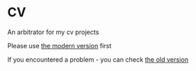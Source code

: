 # CV

An arbitrator for my cv projects

Please use [the modern version](https://no95typem.github.io/aperture-cv/) first

If you encountered a problem - you can check [the old version](https://no95typem.github.io/jekyll-cv/)
